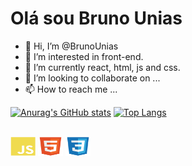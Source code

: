 # Olá sou Bruno Unias

- 👋 Hi, I’m @BrunoUnias
- 👀 I’m interested in front-end.
- 🌱 I’m currently react, html, js and css.
- 💞️ I’m looking to collaborate on ...
- 📫 How to reach me ...

[![Anurag's GitHub stats](https://github-readme-stats.vercel.app/api?username=BrunoUnias&show_icons=true&theme=dark)](https://github.com/BrunoUnias/github-readme-stats)
[![Top Langs](https://github-readme-stats.vercel.app/api/top-langs/?username=BrunoUnias&show_icons=true&theme=dark)](https://github.com/BrunoUnias/github-readme-stats)

<div style="display: inline_block"><br>
  <img align="center" alt="Rafa-Js" height="30" width="40" src="https://raw.githubusercontent.com/devicons/devicon/master/icons/javascript/javascript-plain.svg">
  <img align="center" alt="Rafa-HTML" height="30" width="40" src="https://raw.githubusercontent.com/devicons/devicon/master/icons/html5/html5-original.svg">
  <img align="center" alt="Rafa-CSS" height="30" width="40" src="https://raw.githubusercontent.com/devicons/devicon/master/icons/css3/css3-original.svg">
</div>
<!---
BrunoUnias/BrunoUnias is a ✨ special ✨ repository because its `README.md` (this file) appears on your GitHub profile.
You can click the Preview link to take a look at your changes.
--->
